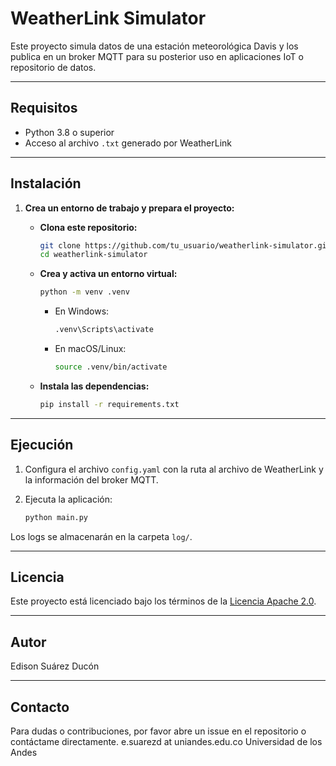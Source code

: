 # WeatherLink Simulator

Este proyecto simula datos de una estación meteorológica Davis y los publica en un broker MQTT para su posterior uso en aplicaciones IoT o repositorio de datos.

---

## Requisitos

- Python 3.8 o superior
- Acceso al archivo `.txt` generado por WeatherLink

---

## Instalación

1. **Crea un entorno de trabajo y prepara el proyecto:**
   - **Clona este repositorio:**

     ```bash
     git clone https://github.com/tu_usuario/weatherlink-simulator.git
     cd weatherlink-simulator
     ```

   - **Crea y activa un entorno virtual:**

     ```bash
     python -m venv .venv
     ```

     - En Windows:
       ```bash
       .venv\Scripts\activate
       ```
     - En macOS/Linux:
       ```bash
       source .venv/bin/activate
       ```

   - **Instala las dependencias:**

     ```bash
     pip install -r requirements.txt
     ```

---

## Ejecución

1. Configura el archivo `config.yaml` con la ruta al archivo de WeatherLink y la información del broker MQTT.

2. Ejecuta la aplicación:

   ```bash
   python main.py
   ```

Los logs se almacenarán en la carpeta `log/`.

---

## Licencia

Este proyecto está licenciado bajo los términos de la [Licencia Apache 2.0](LICENSE).

---

## Autor

Edison Suárez Ducón

---

## Contacto

Para dudas o contribuciones, por favor abre un issue en el repositorio o contáctame directamente.
e.suarezd at uniandes.edu.co
Universidad de los Andes
